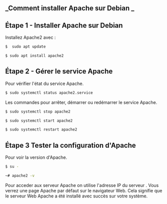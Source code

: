 ## _Comment installer Apache sur Debian _

## Étape 1 - Installer Apache sur Debian 
Installez Apache2 avec :

```sh
$  sudo apt update
```
```sh
$ sudo apt install apache2
```

## Étape 2 - Gérer le service Apache

Pour vérifier l'état du service Apache.

```sh
$ sudo systemctl status apache2.service
```

Les commandes pour arrêter, démarrer ou redémarrer le service Apache.

```sh
$ sudo systemctl stop apache2
```
```sh
$ sudo systemctl start apache2
```
```sh
$ sudo systemctl restart apache2
```
## Étape 3 Tester la configuration d'Apache

Pour voir la version d'Apache. 

```sh
$ su -
```
```sh
~# apache2 -v
```
Pour acceder aux serveur Apache on utilise l'adresse IP du serveur .
Vous verrez une page Apache par défaut sur le navigateur Web. 
Cela signifie que le serveur Web Apache a été installé avec succès sur votre système.

